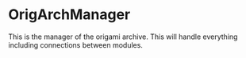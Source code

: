 # OrigArchManager
This is the manager of the origami archive. This will handle everything including connections between modules.
